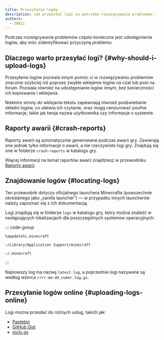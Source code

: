 ```yaml
---
title: Przesyłanie logów
description: Jak przesyłać logi na potrzeby rozwiązywania problemów.
authors:
  - IMB11
---
```


Podczas rozwiązywania problemów często konieczne jest udostępnienie logów, aby móc zidentyfikować przyczynę problemu.

## Dlaczego warto przesyłać logi? {#why-should-i-upload-logs}

Przesyłanie logów pozwala innym pomóc ci w rozwiązywaniu problemów znacznie szybciej niż poprzez zwykłe wklejenie logów na czat lub post na forum. Pozwala również na udostępnianie logów innym, bez konieczności ich kopiowania i wklejania.

Niektóre strony do wklejania tekstu zapewniają również podświetlanie składni logów, co ułatwia ich czytanie, oraz mogą cenzurować poufne informacje, takie jak twoja nazwa użytkownika czy informacje o systemie.

## Raporty awarii {#crash-reports}

Raporty awarii są automatycznie generowane podczas awarii gry. Zawierają one jednak tylko informacje o awarii, a nie rzeczywiste logi gry. Znajdują się one w folderze `crash-reports` w katalogu gry.

Więcej informacji na temat raportów awarii znajdziesz w przewodniku [Raporty awarii](./crash-reports).

## Znajdowanie logów {#locating-logs}

Ten przewodnik dotyczy oficjalnego launchera Minecrafta (powszechnie określanego jako „vanilla launcher”) — w przypadku innych launcherów należy zapoznać się z ich dokumentacją.

Logi znajdują się w folderze `logs` w katalogu gry, który można znaleźć w następujących lokalizacjach dla poszczególnych systemów operacyjnych:

::: code-group

```:no-line-numbers [Windows]
%appdata%\.minecraft
```

```:no-line-numbers [macOS]
~/Library/Application Support/minecraft
```

```:no-line-numbers [Linux]
~/.minecraft
```

:::

Najnowszy log ma nazwę `latest.log`, a poprzednie logi nazywane są według wzorca `rrrr-mm-dd_numer.log.gz`.

## Przesyłanie logów online {#uploading-logs-online}

Logi można przesłać do różnych usług, takich jak:

- [Pastebin](https://pastebin.com/)
- [GitHub Gist](https://gist.github.com/)
- [mclo.gs](https://mclo.gs/)
